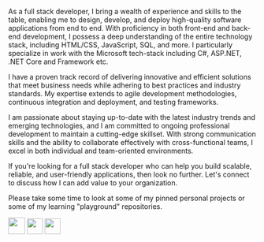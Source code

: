 As a full stack developer, I bring a wealth of experience and skills to the table, enabling me to design, develop, and deploy high-quality software applications from end to end. With proficiency in both front-end and back-end development, I possess a deep understanding of the entire technology stack, including HTML/CSS, JavaScript, SQL, and more. I particularly specialize in work with the Microsoft tech-stack including C#, ASP.NET, .NET Core and Framework etc.

I have a proven track record of delivering innovative and efficient solutions that meet business needs while adhering to best practices and industry standards. My expertise extends to agile development methodologies, continuous integration and deployment, and testing frameworks.

I am passionate about staying up-to-date with the latest industry trends and emerging technologies, and I am committed to ongoing professional development to maintain a cutting-edge skillset. With strong communication skills and the ability to collaborate effectively with cross-functional teams, I excel in both individual and team-oriented environments.

If you're looking for a full stack developer who can help you build scalable, reliable, and user-friendly applications, then look no further. Let's connect to discuss how I can add value to your organization.

Please take some time to look at some of my pinned personal projects or some of my learning "playground" repositories.

[<img src="https://img.icons8.com/color/452/apple-mail.png" width="34" height="34" >](mailto:me@alecyoungblut.ca)
[<img src="https://img.icons8.com/fluent/344/linkedin.png" width="32" height="32" >](https://www.linkedin.com/in/alecyoungblut/)
[<img src="https://icons8.com/icon/HKdmFbFm7xQV/upwork-a-global-freelancing-platform-where-professionals-connect-and-collaborate-remotely" width="32" height="32" >](https://www.upwork.com/freelancers/~018bdd17b2d52e1bbf)
